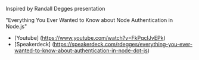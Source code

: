 Inspired by Randall Degges presentation

"Everything You Ever Wanted to Know about Node Authentication in Node.js"

* [Youtube] (https://www.youtube.com/watch?v=FkPqcIJvEPk)
* [Speakerdeck] (https://speakerdeck.com/rdegges/everything-you-ever-wanted-to-know-about-authentication-in-node-dot-js)
